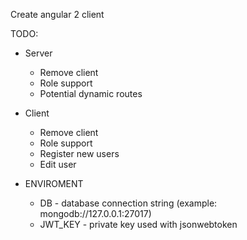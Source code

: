 Create angular 2 client

TODO:
* Server
    * Remove client
    * Role support
    * Potential dynamic routes
* Client
    * Remove client
    * Role support
    * Register new users
    * Edit user

* ENVIROMENT
    * DB - database connection string (example: mongodb://127.0.0.1:27017)
    * JWT_KEY - private key used with jsonwebtoken